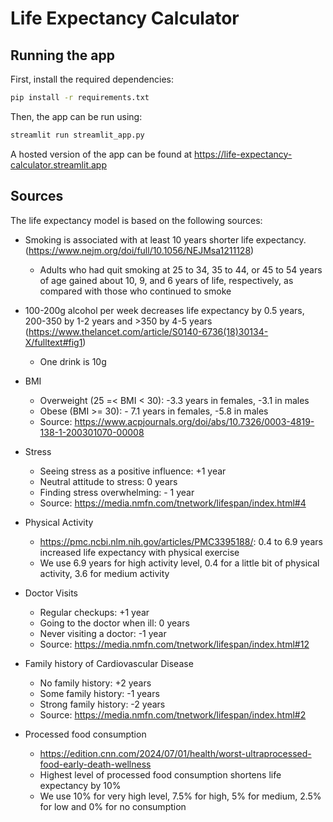 # Life Expectancy Calculator

## Running the app 
First, install the required dependencies: 
```bash
pip install -r requirements.txt
```

Then, the app can be run using:
```bash
streamlit run streamlit_app.py
```

A hosted version of the app can be found at https://life-expectancy-calculator.streamlit.app

## Sources
The life expectancy model is based on the following sources:
- Smoking is associated with at least 10 years shorter life expectancy. (https://www.nejm.org/doi/full/10.1056/NEJMsa1211128)
  - Adults who had quit smoking at 25 to 34, 35 to 44, or 45 to 54 years of age gained about 10, 9, and 6 years of life, respectively, as compared with those who continued to smoke

- 100-200g alcohol per week decreases life expectancy by 0.5 years, 200-350 by 1-2 years and >350 by 4-5 years (https://www.thelancet.com/article/S0140-6736(18)30134-X/fulltext#fig1)
  - One drink is 10g

- BMI
    - Overweight (25 =< BMI < 30): -3.3 years in females, -3.1 in males
    - Obese (BMI >= 30): - 7.1 years in females, -5.8 in males
    - Source: https://www.acpjournals.org/doi/abs/10.7326/0003-4819-138-1-200301070-00008

- Stress
    - Seeing stress as a positive influence: +1 year
    - Neutral attitude to stress: 0 years
    - Finding stress overwhelming: - 1 year
    - Source: https://media.nmfn.com/tnetwork/lifespan/index.html#4

- Physical Activity
    - https://pmc.ncbi.nlm.nih.gov/articles/PMC3395188/: 0.4 to 6.9 years increased life expectancy with physical exercise
    - We use 6.9 years for high activity level, 0.4 for a little bit of physical activity, 3.6 for medium activity

- Doctor Visits
    - Regular checkups: +1 year
    - Going to the doctor when ill: 0 years
    - Never visiting a doctor: -1 year
    - Source: https://media.nmfn.com/tnetwork/lifespan/index.html#12

- Family history of Cardiovascular Disease
    - No family history: +2 years
    - Some family history: -1 years
    - Strong family history: -2 years
    - Source: https://media.nmfn.com/tnetwork/lifespan/index.html#2

- Processed food consumption
    - https://edition.cnn.com/2024/07/01/health/worst-ultraprocessed-food-early-death-wellness
    - Highest level of processed food consumption shortens life expectancy by 10%
    - We use 10% for very high level, 7.5% for high, 5% for medium, 2.5% for low and 0% for no consumption

